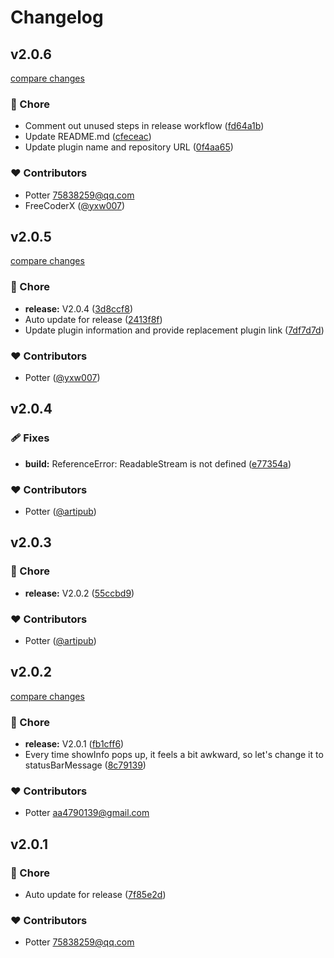 # Changelog

## v2.0.6

[compare changes](https://github.com/yxw007/vscode-google-translate/compare/v2.0.5...v2.0.6)

### 🏡 Chore

- Comment out unused steps in release workflow ([fd64a1b](https://github.com/yxw007/vscode-google-translate/commit/fd64a1b))
- Update README.md ([cfeceac](https://github.com/yxw007/vscode-google-translate/commit/cfeceac))
- Update plugin name and repository URL ([0f4aa65](https://github.com/yxw007/vscode-google-translate/commit/0f4aa65))

### ❤️ Contributors

- Potter <75838259@qq.com>
- FreeCoderX ([@yxw007](http://github.com/yxw007))

## v2.0.5

[compare changes](https://github.com/yxw007/vscode-translate-next/compare/v2.0.4...v2.0.5)

### 🏡 Chore

- **release:** V2.0.4 ([3d8ccf8](https://github.com/yxw007/vscode-translate-next/commit/3d8ccf8))
- Auto update for release ([2413f8f](https://github.com/yxw007/vscode-translate-next/commit/2413f8f))
- Update plugin information and provide replacement plugin link ([7df7d7d](https://github.com/yxw007/vscode-translate-next/commit/7df7d7d))

### ❤️ Contributors

- Potter ([@yxw007](http://github.com/yxw007))

## v2.0.4


### 🩹 Fixes

- **build:** ReferenceError: ReadableStream is not defined ([e77354a](https://github.com/yxw007/vscode-google-translate/commit/e77354a))

### ❤️ Contributors

- Potter ([@artipub](http://github.com/artipub))

## v2.0.3


### 🏡 Chore

- **release:** V2.0.2 ([55ccbd9](https://github.com/yxw007/vscode-google-translate/commit/55ccbd9))

### ❤️ Contributors

- Potter ([@artipub](http://github.com/artipub))

## v2.0.2

[compare changes](https://github.com/yxw007/vscode-google-translate/compare/v2.0.1...v2.0.2)

### 🏡 Chore

- **release:** V2.0.1 ([fb1cff6](https://github.com/yxw007/vscode-google-translate/commit/fb1cff6))
- Every time showInfo pops up, it feels a bit awkward, so let's change it to statusBarMessage ([8c79139](https://github.com/yxw007/vscode-google-translate/commit/8c79139))

### ❤️ Contributors

- Potter <aa4790139@gmail.com>

## v2.0.1

### 🏡 Chore

- Auto update for release ([7f85e2d](https://github.com/yxw007/vscode-google-translate/commit/7f85e2d))

### ❤️ Contributors

- Potter <75838259@qq.com>
